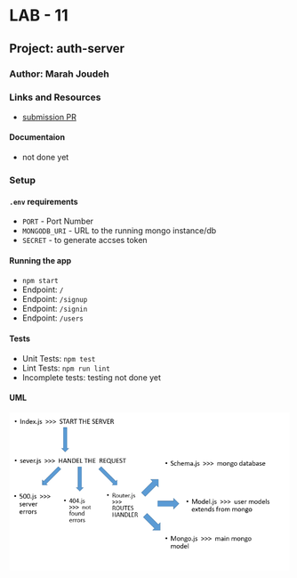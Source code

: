 # LAB - 11

## Project: auth-server

### Author: Marah Joudeh

### Links and Resources

- [submission PR](https://github.com/marah-401-advanced-javascript/lab-00/pull/1)

#### Documentaion

- not done yet

### Setup

#### `.env` requirements

- `PORT` - Port Number
- `MONGODB_URI` - URL to the running mongo instance/db
- `SECRET` - to generate accses token


#### Running the app

- `npm start`
- Endpoint: `/`
- Endpoint: `/signup`
- Endpoint: `/signin`
- Endpoint: `/users`

#### Tests

- Unit Tests: `npm test`
- Lint Tests: `npm run lint`
- Incomplete tests: testing not done yet

#### UML

![UML](/assets/uml11.PNG)


